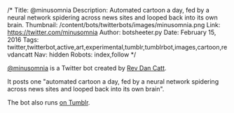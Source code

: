 /*
Title: @minusomnia
Description: Automated cartoon a day, fed by a neural network spidering across news sites and looped back into its own brain. 
Thumbnail: /content/bots/twitterbots/images/minusomnia.png
Link: https://twitter.com/minusomnia
Author: botsheeter.py
Date: February 15, 2016
Tags: twitter,twitterbot,active,art,experimental,tumblr,tumblrbot,images,cartoon,revdancatt
Nav: hidden
Robots: index,follow
*/

[@minusomnia](https://twitter.com/minusomnia) is a Twitter bot created by [Rev Dan Catt](https://twitter.com/revdancatt). 

It posts one "automated cartoon a day, fed by a neural network spidering across news sites and looped back into its own brain". 

The bot also runs [on Tumblr](http://minusomnia.tumblr.com/post/138993030679/minusomnia-9-2-16).

